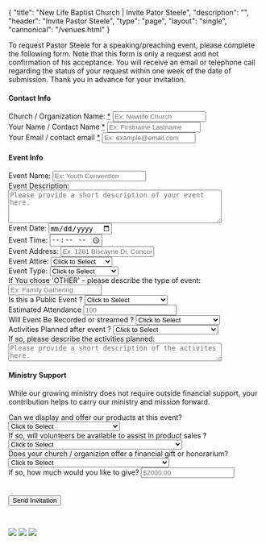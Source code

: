 {
	"title": "New Life Baptist Church | Invite Pator Steele",
	"description": "",
	"header": "Invite Pastor Steele",
	"type": "page",
	"layout": "single",
	"cannonical": "/venues.html"
}
<section class="interior-section">
	<div class="container">
		<div class="row">
			<div class="col-xs-12 col-sm-8 col-md-6">
				<p>To request Pastor Steele for a speaking/preaching event, please complete the following form.  Note that this form is only a request and not confirmation of his acceptance.  You will receive an email or telephone call regarding the status of your request within one week of the date of submission. Thank you in advance for your invitation.</p>
				<form name="booking-pastor" method="POST" netlify>
					<h4>Contact Info</h4>
					<div class="site-input">
						<label for="organization">Church / Organization Name: <abbr title="required">*</abbr></label>
						<input id="organization" type="text" name="organization" placeholder="Ex: Newlife Church" required>
					</div>
					<div class="site-input">
						<label for="name">Your Name / Contact Name <abbr title="required">*</abbr></label>
						<input id="name" type="text" name="name" placeholder="Ex: Firstname Lastname" required>
					</div>
					<div class="site-input">
						<label for="email">Your Email / contact email <abbr title="required">*</abbr></label>
						<input id="email" type="email" name="email" placeholder="Ex: example@email.com" required>
					</div>
					<h4>Event Info</h4>	
					<div class="site-input">
						<label for="event-name">Event Name:</label>
						<input id="event-name" type="text" name="event-name" placeholder="Ex: Youth Convention">
					</div>
					<div class="site-input">
						<label for="event-desc">Event Description:</label>
						<textarea id="event-desc" rows="4" cols="50" name="event-desc" placeholder="Please provide a short description of your event here."></textarea>
					</div>
					<div class="row" style="padding-bottom: 0;">
						<div class="col-sm-6 col-xs-12">
							<div class="site-input">
								<label for="event-date">Event Date:</label>
								<input id="event-date" type="date" name="event-date">
							</div>
						</div>
						<div class="col-xs-12 col-sm-6">
							<div class="site-input">
								<label for="event-time">Event Time:</label>
								<input id="event-time" type="time" name="event-time">
							</div>
						</div>
					</div>
					<div class="site-input">
						<label for="event-address">Event Address:</label>
						<input class="address-input" id="event-address" type="text" name="event-address" placeholder="Ex: 1281 Biscayne Dr, Concord, NC 28027 ">
					</div>
					<div class="row" style="padding-bottom: 0;">
						<div class="col-sm-6 col-xs-12">
							<div class="site-input">
								<label for="event-attire">Event Attire:</label>
								<select id="event-attire" name="event-attire">
									<option>Click to Select</option>
									<option value="business-casual">Business Casual</option>
									<option value="casual">Casual</option>
									<option value="formal">Formal</option>
								</select>
							</div>
						</div>
						<div class="col-sm-6 col-xs-12">
							<div class="site-input">
								<label for="event-type">Event Type:</label>
								<select id="event-type" name="event-type">
									<option>Click to Select</option>
									<option value="anniversary">Anniversary</option>
									<option value="conference">Conference</option>
									<option value="revival">Revival</option>
									<option value="seminar-workshop">Seminar/Workshop</option>
									<option value="small-group">Small Group</option>	
									<option value="wedding">Wedding</option>
									<option value="worship-service">Worship Service</option>
									<option value="other">Other</option>	
								</select>
							</div>
						</div>
					</div>
					<div class="site-input">
						<label for="event-desc">If You chose 'OTHER' - please describe the type of event:</label>
						<input id="event-desc" type="text" name="event-desc" placeholder="Ex: Family Gathering">
					</div>
					<div class="row" style="padding-bottom: 0;">
						<div class="col-sm-6 col-xs-12">
							<div class="site-input">
								<label for="event-public">Is this a Public Event ?</label>
								<select id="event-public" name="event-public">
									<option>Click to Select</option>
									<option value="yes">Yes - open to the public</option>
									<option value="no">No - this event is private</option>
								</select>
							</div>
						</div>
						<div class="col-sm-6 col-xs-12">
							<div class="site-input">
								<div class="site-input">
									<label for="attendance">Estimated Attendance</label>
									<input id="attendance" type="number" name="attendance" placeholder="100">
								</div>
							</div>
						</div>
						<div class="col-sm-6 col-xs-12">
							<div class="site-input">
								<label for="event-video">Will Event Be Recorded or streamed ?</label>
								<select id="event-video" name="event-video">
									<option>Click to Select</option>
									<option value="yes">Yes - will be recorded</option>
									<option value="no">No - will not be recorded</option>
								</select>
							</div>
						</div>
						<div class="col-sm-6 col-xs-12">
							<div class="site-input">
								<label for="activities-after">Activities Planned after event ?</label>
								<select id="activities-after" name="activities-after">
									<option>Click to Select</option>
									<option value="yes">Yes - activities planned for after</option>
									<option value="no">No - activities not planned</option>
								</select>
							</div>
						</div>
						<div class="col-xs-12">
							<div class="site-input">
								<label for="activities-desc">If so, please describe the activities planned:</label>
								<textarea id="activities-desc" rows="2" cols="50" name="activities-desc" placeholder="Please provide a short description of the activites here."></textarea>
							</div>
						</div>
					</div>
					<h4>Ministry Support</h4>
					<p>While our growing ministry does not require outside financial support, your contribution helps to carry our ministry and mission forward.</p> 
					<div class="row" style="padding-bottom: 0;">
						<div class="col-xs-12">
							<div class="site-input">
								<label for="sell-products">Can we display and offer our products at this event?</label>
								<select id="sell-products" name="sell-products">
									<option>Click to Select</option>
									<option value="yes">Yes - you may offer your products</option>
									<option value="no">No - no products will be sold</option>
								</select>
							</div>
						</div>
						<div class="col-xs-12">
							<div class="site-input">
								<label for="product-volunteers">If so, will volunteers be available to assist in product sales ?</label>
								<select id="product-volunteers" name="product-volunteers">
									<option>Click to Select</option>
									<option value="yes">Yes - we have a visitor support team</option>
									<option value="no">No - we do not provide visitor support for product sales</option>
								</select>
							</div>
						</div>
						<div class="col-xs-12">
							<div class="site-input">
								<label for="financial-gift">Does your church / organizion offer a financial gift or honorarium?</label>
								<select id="financial-gift" name="financial-gift">
									<option>Click to Select</option>
									<option value="yes">Yes - we provide an honararium to guest speakers</option>
									<option value="no">No - we cannot provide a finacial gift at this time</option>
								</select>
							</div>
						</div>
						<div class="col-xs-12">
							<div class="site-input">
								<label for="gift-amount">If so, how much would you like to give?</label>
								<input class="dollar-input" id="gift-amount" type="number" name="gift-amount" placeholder="$2000.00" step="0.01" min="0.00">
							</div>
						</div>
					</div>
					<div data-netlify-recaptcha></div>
					<br><br>
					<button type="submit" class="button blue float-right " style="margin-bottom: 30px;">Send Invitation</button>
				</form>
			</div>
			<div class="col-xs-12 col-sm-4 col-md-5 col-md-offset-1">
				<img src="/images/slideshow/1.jpg" class="thumbnail">
				<img src="/images/slideshow/4.jpg" class="thumbnail">
				<img src="/images/slideshow/6.jpg" class="thumbnail">
			</div>
		</div>
	</div>
</section>